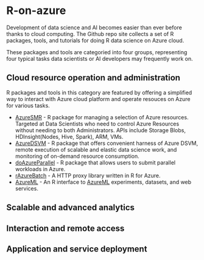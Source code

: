 # R-on-azure

Development of data science and AI becomes easier than ever before thanks to cloud computing. The Github repo site collects a set of R packages, tools, and tutorials for doing R data science on Azure cloud. 

These packages and tools are categoried into four groups, representing four typical tasks data scientists or AI developers may frequently work on. 

## Cloud resource operation and administration
R packages and tools in this category are featured by offering a simplified way to interact with Azure cloud platform and operate resouces on Azure for various tasks. 

* [AzureSMR](https://github.com/Microsoft/AzureSMR) - R package for managing a selection of Azure resources. Targeted at Data Scientists who need to control Azure Resources without needing to both Administrators. APIs include Storage Blobs, HDInsight(Nodes, Hive, Spark), ARM, VMs.
* [AzureDSVM](https://github.com/Azure/AzureDSVM) - R package that offers convenient harness of Azure DSVM, remote execution of scalable and elastic data science work, and monitoring of on-demand resource consumption.
* [doAzureParallel](https://github.com/Azure/doAzureParallel) - R package that allows users to submit parallel workloads in Azure.
* [rAzureBatch](https://github.com/Azure/rAzureBatch) - A HTTP proxy library written in R for Azure.
* [AzureML](https://github.com/RevolutionAnalytics/AzureML) - An R interface to [AzureML](https://studio.azureml.net/) experiments, datasets, and web services.

## Scalable and advanced analytics

## Interaction and remote access

## Application and service deployment 
